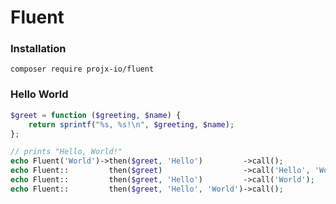 
# Fluent

### Installation

`composer require projx-io/fluent`

### Hello World

```php
$greet = function ($greeting, $name) {
    return sprintf("%s, %s!\n", $greeting, $name);
};

// prints "Hello, World!"
echo Fluent('World')->then($greet, 'Hello')         ->call();
echo Fluent::         then($greet)                  ->call('Hello', 'World');
echo Fluent::         then($greet, 'Hello')         ->call('World');
echo Fluent::         then($greet, 'Hello', 'World')->call();

```

